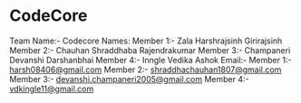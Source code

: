 # CodeCore


Team Name:- Codecore
Names:
Member 1:- Zala Harshrajsinh Girirajsinh
Member 2:- Chauhan Shraddhaba Rajendrakumar
Member 3:- Champaneri Devanshi Darshanbhai
Member 4:- Inngle Vedika Ashok
Email:-
Member 1:- harsh08406@gmail.com
Member 2:- shraddhachauhan1807@gmail.com
Member 3:- devanshi.champaneri2005@gmail.com
Member 4:- vdkingle11@gmail.com
